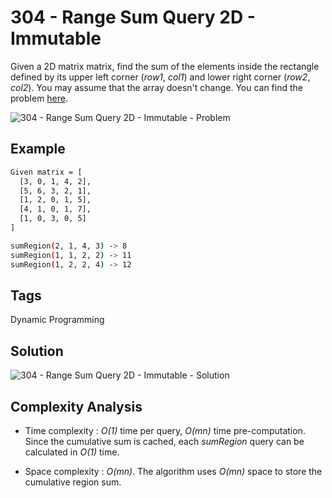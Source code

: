 # 304 - Range Sum Query 2D - Immutable

Given a 2D matrix matrix, find the sum of the elements inside the rectangle defined by its upper left corner (*row1*, *col1*) and lower right corner (*row2*, *col2*). You may assume that the array doesn't change. You can find the problem [here](https://leetcode.com/problems/range-sum-query-immutable).

![304 - Range Sum Query 2D - Immutable - Problem](https://leetcode.com/static/images/courses/range_sum_query_2d.png)

## Example

```bash
Given matrix = [
  [3, 0, 1, 4, 2],
  [5, 6, 3, 2, 1],
  [1, 2, 0, 1, 5],
  [4, 1, 0, 1, 7],
  [1, 0, 3, 0, 5]
]

sumRegion(2, 1, 4, 3) -> 8
sumRegion(1, 1, 2, 2) -> 11
sumRegion(1, 2, 2, 4) -> 12
```

## Tags

Dynamic Programming

## Solution

![304 - Range Sum Query 2D - Immutable - Solution](https://raw.githubusercontent.com/iamagarwalsumit/Leetcode/master/Easy/304-RangeSumQuery2DImmutable/solution.png)

## Complexity Analysis

 - Time complexity : *O(1)* time per query, *O(mn)* time pre-computation. Since the cumulative sum is cached, each *sumRegion* query can be calculated in *O(1)* time.

 - Space complexity : *O(mn)*. The algorithm uses *O(mn)* space to store the cumulative region sum.